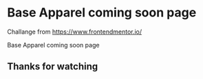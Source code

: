 # Base Apparel coming soon page

Challange from https://www.frontendmentor.io/ 

Base Apparel coming soon page

 

## Thanks for watching 
